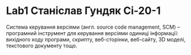 # Lab1 Станіслав Гундяк Сі-20-1

Система керування версіями (англ. source code management, SCM)
–програмний інструмент для керування версіями одиниці інформації:
вихідного коду програми, скрипту, веб-сторінки, веб-сайту, 3D моделі,
текстового документу тощо.
